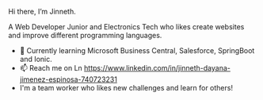Hi there, I’m Jinneth.

A Web Developer Junior and Electronics Tech who likes create websites and improve different programming languages. 


- 🌱 Currently learning Microsoft Business Central, Salesforce, SpringBoot and Ionic.
- 📫 Reach me on Ln https://www.linkedin.com/in/jinneth-dayana-jimenez-espinosa-740723231
- I'm a team worker who likes new challenges and learn for others!

<!---
Jidajies/Jidajies is a ✨ special ✨ repository because its `README.md` (this file) appears on your GitHub profile.
You can click the Preview link to take a look at your changes.
--->
